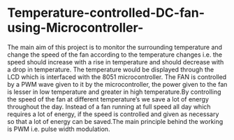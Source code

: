 # Temperature-controlled-DC-fan-using-Microcontroller-
The main aim of this project  is to monitor the surrounding temperature and change the speed of the fan  according to the temperature changes i.e. the speed should increase with a  rise in temperature and should decrease with a drop in temperature. The  temperature would be displayed through the LCD which is interfaced with the  8051 microcontroller.
The FAN is controlled by a PWM wave given to it by 
the microcontroller, the power given to the fan is lesser in low temperature 
and greater in high temperature.By controlling the speed of the fan at 
different temperature’s we save a lot of energy throughout the day. Instead 
of a fan running at full speed all day which requires a lot of energy, if the 
speed is controlled and given as necessary so that a lot of energy can be saved.The 
main principle behind the working is PWM i.e. pulse width modulation.
